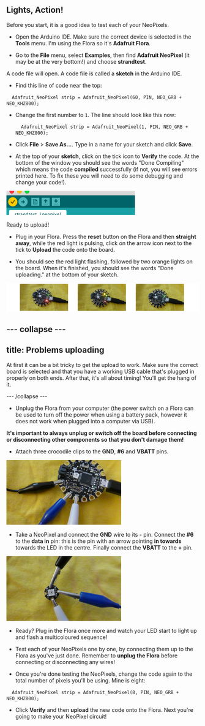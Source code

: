 ## Lights, Action!

Before you start, it is a good idea to test each of your NeoPixels. 

+ Open the Arduino IDE. Make sure the correct device is selected in the **Tools** menu. I'm using the Flora so it's **Adafruit Flora**.

+ Go to the **File** menu, select **Examples**, then find **Adafruit NeoPixel** \(it may be at the very bottom!\) and choose **strandtest**.

A code file will open. A code file is called a **sketch** in the Arduino IDE.

+ Find this line of code near the top:

```
  Adafruit_NeoPixel strip = Adafruit_NeoPixel(60, PIN, NEO_GRB + NEO_KHZ800);
```

+ Change the first number to `1`. The line should look like this now:

  ```
    Adafruit_NeoPixel strip = Adafruit_NeoPixel(1, PIN, NEO_GRB + NEO_KHZ800);
  ```

+ Click **File** &gt; **Save As...**. Type in a name for your sketch and click **Save**.

+ At the top of your **sketch**, click on the tick icon to **Verify** the code. At the bottom of the window you should see the words "Done Compiling" which means the code **compiled** successfully \(if not, you will see errors printed here. To fix these you will need to do some debugging and change your code!\). 

![](images/verifyIcon.png)

Ready to upload!

+ Plug in your Flora. Press the **reset** button on the Flora and then **straight away**, while the red light is pulsing, click on the arrow icon next to the tick to **Upload** the code onto the board.

+ You should see the red light flashing, followed by two orange lights on the board. When it's finished, you should see the words "Done uploading." at the bottom of your sketch.  
   
![](images/upload3_120_800.png)

--- collapse ---
---
title: Problems uploading
---

At first it can be a bit tricky to get the upload to work. Make sure the correct board is selected and that you have a working USB cable that's plugged in properly on both ends. After that, it's all about timing! You'll get the hang of it.

--- /collapse ---

+ Unplug the Flora from your computer \(the power switch on a Flora can be used to turn off the power when using a battery pack, however it does not work when plugged into a computer via USB\).

**It's important to always unplug or switch off the board before connecting or disconnecting other components so that you don't damage them!**

+ Attach three crocodile clips to the **GND**, **\#6** and **VBATT** pins.  
   
![](images/crocsFlora.png)

+ Take a NeoPixel and connect the **GND** wire to its **-** pin. Connect the **\#6** to the **data in** pin: this is the pin with an arrow pointing **in towards** towards the LED in the centre. Finally connect the **VBATT** to the **+** pin. 

![](images/crocsPixel.png)

+ Ready? Plug in the Flora once more and watch your LED start to light up and flash a multicoloured sequence!

+ Test each of your NeoPixels one by one, by connecting them up to the Flora as you've just done. Remember to **unplug the Flora** before connecting or disconnecting any wires!

+ Once you're done testing the NeoPixels, change the code again to the total number of pixels you'll be using. Mine is eight:

```
  Adafruit_NeoPixel strip = Adafruit_NeoPixel(8, PIN, NEO_GRB + NEO_KHZ800);
```

+ Click **Verify** and then **upload** the new code onto the Flora. Next you're going to make your NeoPixel circuit!





